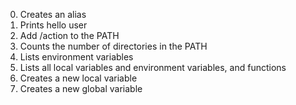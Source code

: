 0. Creates an alias
1. Prints hello user
2. Add /action to the PATH
3. Counts the number of directories in the PATH
4. Lists environment variables
5. Lists all local variables and environment variables, and functions
6. Creates a new local variable
7. Creates a new global variable

